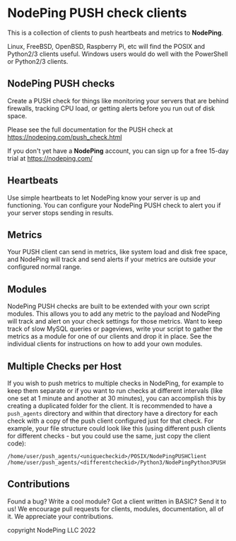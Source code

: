 # NodePing PUSH check clients

This is a collection of clients to push heartbeats and metrics to **NodePing**.

Linux, FreeBSD, OpenBSD, Raspberry Pi, etc will find the POSIX and Python2/3 clients useful.
Windows users would do well with the PowerShell or Python2/3 clients.

## NodePing PUSH checks

Create a PUSH check for things like monitoring your servers that are behind firewalls, tracking CPU load, or getting alerts before you run out of disk space.

Please see the full documentation for the PUSH check at <https://nodeping.com/push_check.html>

If you don't yet have a **NodePing** account, you can sign up for a free 15-day trial at <https://nodeping.com/>

## Heartbeats

Use simple heartbeats to let NodePing know your server is up and functioning. You can configure your NodePing PUSH check to alert you if your server stops sending in results.

## Metrics

Your PUSH client can send in metrics, like system load and disk free space, and NodePing will track and send alerts if your metrics are outside your configured normal range.

## Modules

NodePing PUSH checks are built to be extended with your own script modules. This allows you to add any metric to the payload and NodePing will track and alert on your check settings for those metrics. Want to keep track of slow MySQL queries or pageviews, write your script to gather the metrics as a module for one of our clients and drop it in place.  See the individual clients for instructions on how to add your own modules.

## Multiple Checks per Host

If you wish to push metrics to multiple checks in NodePing, for example to keep them separate or if you want to run checks at different intervals (like one set at 1 minute and another at 30 minutes), you can accomplish this by creating a duplicated folder for the client. It is recommended to have a `push_agents` directory and within that directory have a directory for each check with a copy of the push client configured just for that check. For example, your file structure could look like this (using different push clients for different checks - but you could use the same, just copy the client code):

```
/home/user/push_agents/<uniquecheckid>/POSIX/NodePingPUSHClient
/home/user/push_agents/<differentcheckid>/Python3/NodePingPython3PUSH
```

## Contributions

Found a bug? Write a cool module? Got a client written in BASIC? Send it to us!
We encourage pull requests for clients, modules, documentation, all of it. We appreciate your contributions.

copyright NodePing LLC 2022
